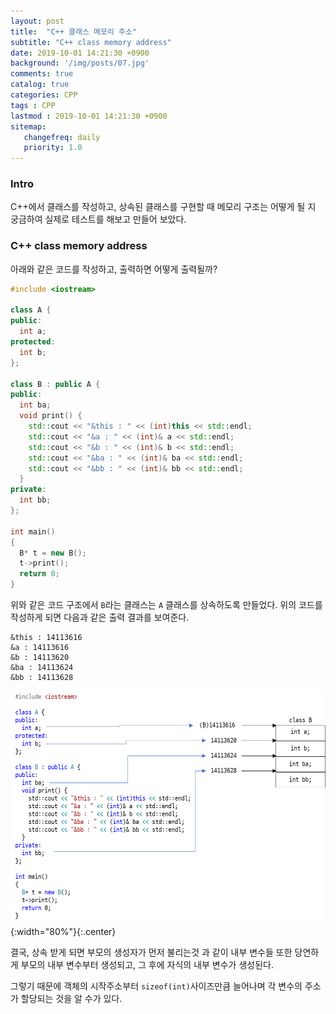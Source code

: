 ```yaml
---
layout: post
title:  "C++ 클래스 메모리 주소"
subtitle: "C++ class memory address"
date: 2019-10-01 14:21:30 +0900
background: '/img/posts/07.jpg'
comments: true
catalog: true
categories: CPP
tags : CPP
lastmod : 2019-10-01 14:21:30 +0900
sitemap:
   changefreq: daily
   priority: 1.0
---
```


### Intro

C++에서 클래스를 작성하고, 상속된 클래스를 구현할 때 메모리 구조는 어떻게 될 지 궁금하여 실제로 테스트를 해보고 만들어 보았다.

### C++ class memory address

아래와 같은 코드를 작성하고, 출력하면 어떻게 출력될까?

```cpp
#include <iostream>

class A {
public:
  int a;
protected:
  int b;
};

class B : public A {
public:
  int ba;
  void print() {
    std::cout << "&this : " << (int)this << std::endl;
    std::cout << "&a : " << (int)& a << std::endl;
    std::cout << "&b : " << (int)& b << std::endl;
    std::cout << "&ba : " << (int)& ba << std::endl;
    std::cout << "&bb : " << (int)& bb << std::endl;
  }
private:
  int bb;
};

int main()
{
  B* t = new B();
  t->print();
  return 0;
}
```

위와 같은 코드 구조에서 `B`라는 클래스는 `A` 클래스를 상속하도록 만들었다.
위의 코드를 작성하게 되면 다음과 같은 출력 결과를 보여준다.

```output
&this : 14113616
&a : 14113616
&b : 14113620
&ba : 14113624
&bb : 14113628
```

![C++ compile process](/img/Cpp/cpp_memory.png){:width="80%"}{:.center}

결국, 상속 받게 되면 부모의 생성자가 먼저 불리는것 과 같이 내부 변수들 또한 당연하게 부모의 내부 변수부터 생성되고, 그 후에 자식의 내부 변수가 생성된다.

그렇기 때문에 객체의 시작주소부터 `sizeof(int)`사이즈만큼 늘어나며 각 변수의 주소가 할당되는 것을 알 수가 있다.

